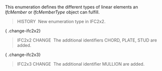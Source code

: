 This enumeration defines the different types of linear elements an _IfcMember_ or _IfcMemberType_ object can fulfill.

> HISTORY&nbsp; New enumeration type in IFC2x2.

{ .change-ifc2x2}
> IFC2x2 CHANGE&nbsp; The additional identifiers CHORD, PLATE, STUD are added.

{ .change-ifc2x3}
> IFC2x3 CHANGE&nbsp; The additional identifier MULLION are added.